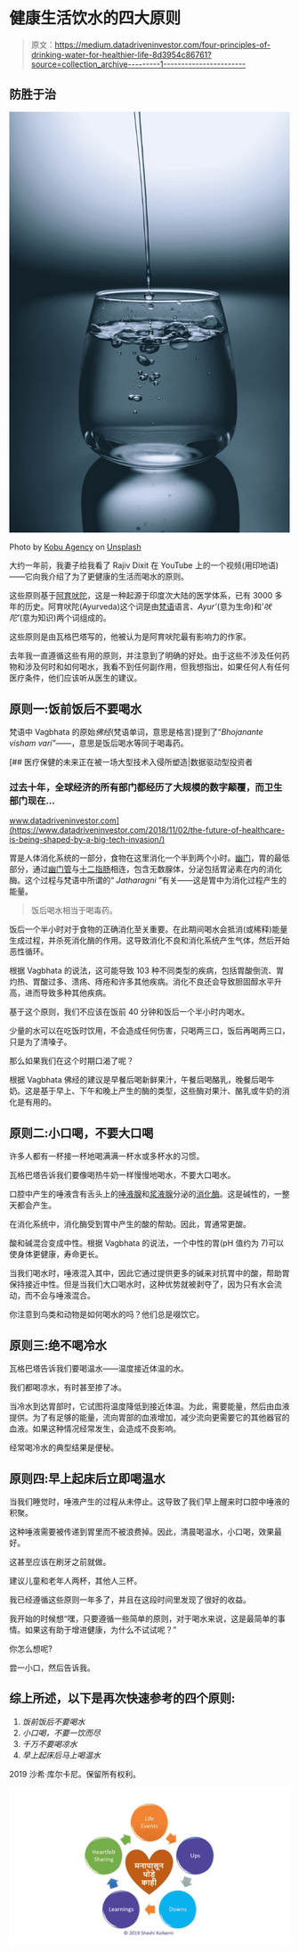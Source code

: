 # 健康生活饮水的四大原则

> 原文：<https://medium.datadriveninvestor.com/four-principles-of-drinking-water-for-healthier-life-8d3954c86761?source=collection_archive---------1----------------------->

## 防胜于治

![](img/06e1d2fca0c05138c038a6565ae196ab.png)

Photo by [Kobu Agency](https://unsplash.com/@kobuagency?utm_source=unsplash&utm_medium=referral&utm_content=creditCopyText) on [Unsplash](https://unsplash.com/s/photos/drinking-water?utm_source=unsplash&utm_medium=referral&utm_content=creditCopyText)

大约一年前，我妻子给我看了 Rajiv Dixit 在 YouTube 上的一个视频(用印地语)——它向我介绍了为了更健康的生活而喝水的原则。

这些原则基于[阿育吠陀](https://en.wikipedia.org/wiki/Ayurveda)，这是一种起源于印度次大陆的医学体系，已有 3000 多年的历史。阿育吠陀(Ayurveda)这个词是由[梵语](https://simple.wikipedia.org/wiki/Sanskrit)语言、*Ayur’*(意为生命)和’*吠陀’*(意为知识)两个词组成的。

这些原则是由瓦格巴塔写的，他被认为是阿育吠陀最有影响力的作家。

去年我一直遵循这些有用的原则，并注意到了明确的好处。由于这些不涉及任何药物和涉及何时和如何喝水，我看不到任何副作用，但我想指出，如果任何人有任何医疗条件，他们应该听从医生的建议。

## 原则一:饭前饭后不要喝水

梵语中 Vagbhata 的原始*佛经*(梵语单词，意思是格言)提到了“*Bhojanante visham vari”——*，意思是饭后喝水等同于喝毒药。

[](https://www.datadriveninvestor.com/2018/11/02/the-future-of-healthcare-is-being-shaped-by-a-big-tech-invasion/) [## 医疗保健的未来正在被一场大型技术入侵所塑造|数据驱动型投资者

### 过去十年，全球经济的所有部门都经历了大规模的数字颠覆，而卫生部门现在…

www.datadriveninvestor.com](https://www.datadriveninvestor.com/2018/11/02/the-future-of-healthcare-is-being-shaped-by-a-big-tech-invasion/) 

胃是人体消化系统的一部分，食物在这里消化一个半到两个小时。[幽门](https://en.wikipedia.org/wiki/Pylorus)，胃的最低部分，通过[幽门管](https://en.wikipedia.org/wiki/Pyloric_canal)与[十二指肠](https://en.wikipedia.org/wiki/Duodenum)相连，包含无数腺体，分泌包括胃泌素在内的消化酶。这个过程与梵语中所谓的“ *Jatharagni* ”有关——这是胃中为消化过程产生的能量。

> 饭后喝水相当于喝毒药。

饭后一个半小时对于食物的正确消化至关重要。在此期间喝水会抵消(或稀释)能量生成过程，并杀死消化酶的作用。这导致消化不良和消化系统产生气体，然后开始恶性循环。

根据 Vagbhata 的说法，这可能导致 103 种不同类型的疾病，包括胃酸倒流、胃灼热、胃酸过多、溃疡、痔疮和许多其他疾病。消化不良还会导致胆固醇水平升高，进而导致多种其他疾病。

基于这个原则，我们不应该在饭前 40 分钟和饭后一个半小时内喝水。

少量的水可以在吃饭时饮用，不会造成任何伤害，只喝两三口，饭后再喝两三口，只是为了清嗓子。

那么如果我们在这个时期口渴了呢？

根据 Vagbhata 佛经的建议是早餐后喝新鲜果汁，午餐后喝酪乳，晚餐后喝牛奶。这是基于早上、下午和晚上产生的酶的类型，这些酶对果汁、酪乳或牛奶的消化是有用的。

## 原则二:小口喝，不要大口喝

许多人都有一杯接一杯地喝满满一杯水或多杯水的习惯。

瓦格巴塔告诉我们要像喝热牛奶一样慢慢地喝水，不要大口喝水。

口腔中产生的唾液含有舌头上的[唾液腺](https://en.wikipedia.org/wiki/Salivary_gland)和[浆液腺](https://en.wikipedia.org/wiki/Serous_glands)分泌的[消化酶](https://en.wikipedia.org/wiki/Digestive_enzyme)。这是碱性的，一整天都会产生。

在消化系统中，消化酶受到胃中产生的酸的帮助。因此，胃通常更酸。

酸和碱混合变成中性。根据 Vagbhata 的说法，一个中性的胃(pH 值约为 7)可以使身体更健康，寿命更长。

当我们喝水时，唾液混入其中，因此它通过提供更多的碱来对抗胃中的酸，帮助胃保持接近中性。但是当我们大口喝水时，这种优势就被剥夺了，因为只有水会流动，而不会与唾液混合。

你注意到鸟类和动物是如何喝水的吗？他们总是啜饮它。

## 原则三:绝不喝冷水

瓦格巴塔告诉我们要喝温水——温度接近体温的水。

我们都喝凉水，有时甚至掺了冰。

当冷水到达胃部时，它试图将温度降低到接近体温。为此，需要能量，然后由血液提供。为了有足够的能量，流向胃部的血液增加，减少流向更需要它的其他器官的血液。如果这种情况经常发生，会造成不良影响。

经常喝冷水的典型结果是便秘。

## 原则四:早上起床后立即喝温水

当我们睡觉时，唾液产生的过程从未停止。这导致了我们早上醒来时口腔中唾液的积聚。

这种唾液需要被传递到胃里而不被浪费掉。因此，清晨喝温水，小口喝，效果最好。

这甚至应该在刷牙之前就做。

建议儿童和老年人两杯，其他人三杯。

我已经遵循这些原则一年多了，并且在这段时间里发现了很好的收益。

我开始的时候想“嘿，只要遵循一些简单的原则，对于喝水来说，这是最简单的事情。如果这有助于增进健康，为什么不试试呢？”

你怎么想呢?

尝一小口，然后告诉我。

## 综上所述，以下是再次快速参考的四个原则:

1.  *饭前饭后不要喝水*
2.  *小口喝，不要一饮而尽*
3.  *千万不要喝凉水*
4.  *早上起床后马上喝温水*

2019 沙希·库尔卡尼。保留所有权利。

![](img/59c51a534b6b8c080b11c1243b37a666.png)